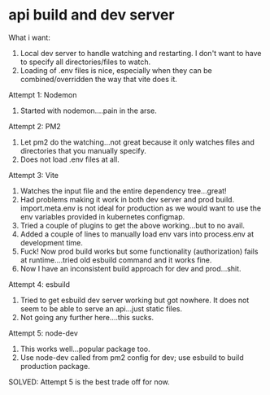 # api build and dev server

What i want:

1. Local dev server to handle watching and restarting. I don't want to have to specify all directories/files to watch.
2. Loading of .env files is nice, especially when they can be combined/overridden the way that vite does it.

Attempt 1: Nodemon

1. Started with nodemon....pain in the arse.

Attempt 2: PM2

1. Let pm2 do the watching...not great because it only watches files and directories that you manually specify.
2. Does not load .env files at all.

Attempt 3: Vite

1. Watches the input file and the entire dependency tree...great!
2. Had problems making it work in both dev server and prod build. import.meta.env is not ideal
   for production as we would want to use the env variables provided in kubernetes configmap.
3. Tried a couple of plugins to get the above working...but to no avail.
4. Added a couple of lines to manually load env vars into process.env at development time.
5. Fuck! Now prod build works but some functionality (authorization) fails at runtime....tried old esbuild
   command and it works fine.
6. Now I have an inconsistent build approach for dev and prod...shit.

Attempt 4: esbuild

1. Tried to get esbuild dev server working but got nowhere. It does not seem to be able to serve an api...just static files.
2. Not going any further here....this sucks.

Attempt 5: node-dev

1. This works well...popular package too.
2. Use node-dev called from pm2 config for dev; use esbuild to build production package.

SOLVED: Attempt 5 is the best trade off for now.